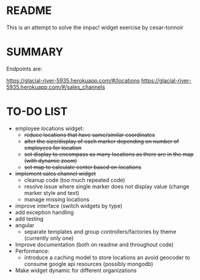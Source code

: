 README
======

This is an attempt to solve the impac! widget exercise by cesar-tonnoir

SUMMARY
=======

Endpoints are:

https://glacial-river-5935.herokuapp.com/#/locations
https://glacial-river-5935.herokuapp.com/#/sales_channels

TO-DO LIST
=====

* employee locations widget:
  * <strike>reduce locations that have same/similar coordinates</strike>
  * <strike>alter the size/display of each marker depending on number of employees for location</strike>
  * <strike>set display to encompass as many locations as there are in the map (with dynamic zoom)</strike>
  * <strike>set map to calculate center based on locations</strike>
* <strike>implement sales channel widget</strike>
  * cleanup code (too much repeated code)
  * resolve issue where single marker does not display value (change marker style and text)
  * manage missing locations
* improve interface (switch widgets by type)
* add exception handling
* add testing
* angular
  * separate templates and group controllers/factories by theme (currently only one)
* Improve documentation (both on readme and throughout code)
* Performance:
  * introduce a caching model to store locations an avoid geocoder to consume google api resources (possibly mongodb)
* Make widget dynamic for different organizations 
